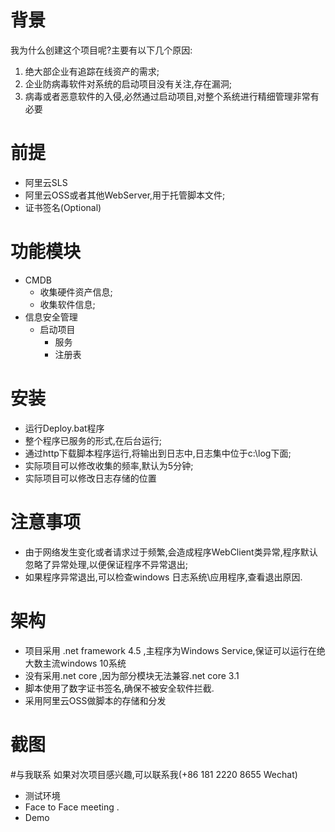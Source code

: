 ﻿# 背景
我为什么创建这个项目呢?主要有以下几个原因:
1. 绝大部企业有追踪在线资产的需求;
2. 企业防病毒软件对系统的启动项目没有关注,存在漏洞;
3. 病毒或者恶意软件的入侵,必然通过启动项目,对整个系统进行精细管理非常有必要

# 前提
- 阿里云SLS
- 阿里云OSS或者其他WebServer,用于托管脚本文件;
- 证书签名(Optional)


# 功能模块
- CMDB
  - 收集硬件资产信息;
  - 收集软件信息;
- 信息安全管理
  - 启动项目
    - 服务
    - 注册表
# 安装

- 运行Deploy.bat程序
- 整个程序已服务的形式,在后台运行;
- 通过http下载脚本程序运行,将输出到日志中,日志集中位于c:\log下面;
- 实际项目可以修改收集的频率,默认为5分钟;
- 实际项目可以修改日志存储的位置


# 注意事项

- 由于网络发生变化或者请求过于频繁,会造成程序WebClient类异常,程序默认忽略了异常处理,以便保证程序不异常退出;
- 如果程序异常退出,可以检查windows 日志系统\应用程序,查看退出原因.

# 架构

- 项目采用 .net framework 4.5 ,主程序为Windows Service,保证可以运行在绝大数主流windows 10系统
- 没有采用.net core ,因为部分模块无法兼容.net core 3.1
- 脚本使用了数字证书签名,确保不被安全软件拦截.
- 采用阿里云OSS做脚本的存储和分发

# 截图

#与我联系
如果对次项目感兴趣,可以联系我(+86 181 2220 8655 Wechat)
- 测试环境
- Face to Face meeting .
- Demo
